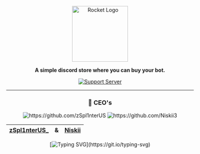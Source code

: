 <div align="center">

<a href="https://discord.gg/hmptMArghm" target="_blank"><img src="https://i.imgur.com/zRk4C7b.png" alt="Rocket Logo" height="150" /></a>

**A simple discord store where you can buy your bot.**

[![Support Server](https://discord.com/api/guilds/958770825522217110/embed.png?style=banner2)](https://discord.gg/hmptMArghm)

<hr>
<div>

<h3> 👑 CEO's </h3>

<img src="https://i.imgur.com/FLcCqFM.png" alt="https://github.com/zSpl1nterUS"> <img src="https://i.imgur.com/4nA5U90.png" alt="https://github.com/Niskii3">

| **[zSpl1nterUS\_](https://github.com/zSpl1nterUS)** |   &  | **[Niskii](https://github.com/Niskii3)** |
| --------------------------------------------------- | ----- | ---------------------------------------- |


</div>

[![Typing SVG](https://readme-typing-svg.herokuapp.com?color=86deff&lines=+The+sky+isn't+the+limit.+Go+beyond.)](https://git.io/typing-svg)

</div>
